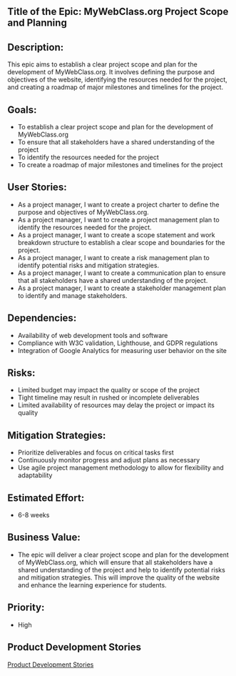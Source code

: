 ## Title of the Epic: MyWebClass.org Project Scope and Planning

## Description: 
This epic aims to establish a clear project scope and plan for the development of MyWebClass.org. It involves defining the purpose and objectives of the website, identifying the resources needed for the project, and creating a roadmap of major milestones and timelines for the project.

## Goals:

* To establish a clear project scope and plan for the development of MyWebClass.org
* To ensure that all stakeholders have a shared understanding of the project 
* To identify the resources needed for the project 
* To create a roadmap of major milestones and timelines for the project

## User Stories:

* As a project manager, I want to create a project charter to define the purpose and objectives of MyWebClass.org.
* As a project manager, I want to create a project management plan to identify the resources needed for the project. 
* As a project manager, I want to create a scope statement and work breakdown structure to establish a clear scope and boundaries for the project. 
* As a project manager, I want to create a risk management plan to identify potential risks and mitigation strategies. 
* As a project manager, I want to create a communication plan to ensure that all stakeholders have a shared understanding of the project. 
* As a project manager, I want to create a stakeholder management plan to identify and manage stakeholders.

## Dependencies:

* Availability of web development tools and software
* Compliance with W3C validation, Lighthouse, and GDPR regulations
* Integration of Google Analytics for measuring user behavior on the site

## Risks:

* Limited budget may impact the quality or scope of the project
* Tight timeline may result in rushed or incomplete deliverables
* Limited availability of resources may delay the project or impact its quality

## Mitigation Strategies:

* Prioritize deliverables and focus on critical tasks first
* Continuously monitor progress and adjust plans as necessary
* Use agile project management methodology to allow for flexibility and adaptability

## Estimated Effort: 
* 6-8 weeks

## Business Value: 
* The epic will deliver a clear project scope and plan for the development of MyWebClass.org, which will ensure that all stakeholders have a shared understanding of the project and help to identify potential risks and mitigation strategies. This will improve the quality of the website and enhance the learning experience for students.

## Priority: 
* High

## Product Development Stories
[Product Development Stories](/documentation/theme_1/Story/Product_Dev_story.md)
